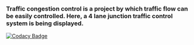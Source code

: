 ### Traffic congestion control is a project by which traffic flow can be easily controlled. Here, a 4 lane junction traffic control system is being displayed.

[![Codacy Badge](https://api.codacy.com/project/badge/Grade/d1cf6205cf854fa89ed99d54cac93d3f)](https://app.codacy.com/gh/sriiikar/M2_Traffic_Congestion_Control?utm_source=github.com&utm_medium=referral&utm_content=sriiikar/M2_Traffic_Congestion_Control&utm_campaign=Badge_Grade_Settings)
